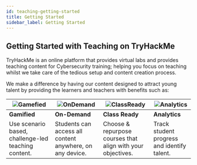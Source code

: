 ```yaml
---
id: teaching-getting-started
title: Getting Started
sidebar_label: Getting Started
---
```


## Getting Started with Teaching on TryHackMe


TryHackMe is an online platform that provides virtual labs and provides teaching content for Cybersecurity training; helping you focus on teaching whilst we take care of the tedious setup and content creation process.

We make a difference by having our content designed to attract young talent by providing the learners and teachers with benefits such as:

|![Gamefied](https://tryhackme.com/img/teaching/gamified.svg) |![OnDemand](https://tryhackme.com/img/teaching/ondemand.svg) | ![ClassReady](https://tryhackme.com/img/teaching/classready.svg) | ![Analytics](https://tryhackme.com/img/teaching/analytics.svg) |
|-------------|-----------|-------------|-----------|
|   **Gamified** | **On-Demand** | **Class Ready** | **Analytics** |
|Use scenario based, challenge-led teaching content.| Students can access all content anywhere, on any device. | Choose & repurpose courses that align with your objectives. | Track student progress and identify talent. |

